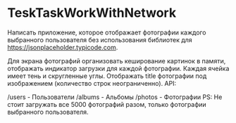 # TeskTaskWorkWithNetwork

Написать приложение, которое отображает фотографии каждого выбранного пользователя
без использования библиотек для https://jsonplaceholder.typicode.com.

Для экрана фотографий организовать кеширование картинок в памяти, отображать индикатор загрузки для каждой фотографии.
Каждая ячейка имеет тень и скругленные углы. Отображать title фотографии под изображением (количество строк неограниченно).
API:

/users - Пользователи /albums - Альбомы /photos - Фотографии
PS: Не стоит загружать все 5000 фотографий разом, только фотографии выбранного пользователя.
  
